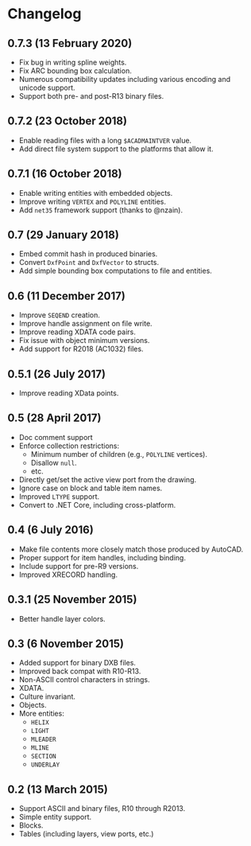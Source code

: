 Changelog
=========

## 0.7.3 (13 February 2020)

- Fix bug in writing spline weights.
- Fix ARC bounding box calculation.
- Numerous compatibility updates including various encoding and unicode support.
- Support both pre- and post-R13 binary files.

## 0.7.2 (23 October 2018)

- Enable reading files with a long `$ACADMAINTVER` value.
- Add direct file system support to the platforms that allow it.

## 0.7.1 (16 October 2018)

- Enable writing entities with embedded objects.
- Improve writing `VERTEX` and `POLYLINE` entities.
- Add `net35` framework support (thanks to @nzain).

## 0.7 (29 January 2018)

- Embed commit hash in produced binaries.
- Convert `DxfPoint` and `DxfVector` to structs.
- Add simple bounding box computations to file and entities.

## 0.6 (11 December 2017)

- Improve `SEQEND` creation.
- Improve handle assignment on file write.
- Improve reading XDATA code pairs.
- Fix issue with object minimum versions.
- Add support for R2018 (AC1032) files.

## 0.5.1 (26 July 2017)

- Improve reading XData points.

## 0.5 (28 April 2017)

- Doc comment support
- Enforce collection restrictions:
  - Minimum number of children (e.g., `POLYLINE` vertices).
  - Disallow `null`.
  - etc.
- Directly get/set the active view port from the drawing.
- Ignore case on block and table item names.
- Improved `LTYPE` support.
- Convert to .NET Core, including cross-platform.

## 0.4 (6 July 2016)

- Make file contents more closely match those produced by AutoCAD.
- Proper support for item handles, including binding.
- Include support for pre-R9 versions.
- Improved XRECORD handling.

## 0.3.1 (25 November 2015)

- Better handle layer colors.

## 0.3 (6 November 2015)

- Added support for binary DXB files.
- Improved back compat with R10-R13.
- Non-ASCII control characters in strings.
- XDATA.
- Culture invariant.
- Objects.
- More entities:
  - `HELIX`
  - `LIGHT`
  - `MLEADER`
  - `MLINE`
  - `SECTION`
  - `UNDERLAY`

## 0.2 (13 March 2015)

- Support ASCII and binary files, R10 through R2013.
- Simple entity support.
- Blocks.
- Tables (including layers, view ports, etc.)
